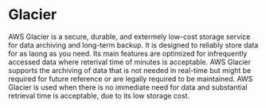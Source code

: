 # Glacier 

AWS Glacier is a secure, durable, and extermely low-cost storage service for data archiving and long-term backup. It is designed to reliably store data for as laong as you need. Its main features are optimized for infrequently accessed data where reterival time of minutes is acceptable. AWS Glacier supports the archiving of data that is not needed in real-time but might be required for future reference or are legally required to be maintained. AWS Glacier is used when there is no immediate need for data and substantial retrieval time is acceptable, due to its low storage cost.
